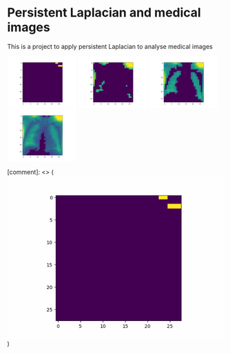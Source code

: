 # Persistent Laplacian and medical images
This is a project to apply persistent Laplacian to analyse medical images

<p float="left">
  <img src="/images/animations_0.png" width="160" />
  <img src="/images/animations_10.png" width="160" /> 
  <img src="/images/animations_15.png" width="160" />
  <img src="/images/animations_20.png" width="160" />  
</p>


[comment]: <> ( ![](anim_flip.gif))
